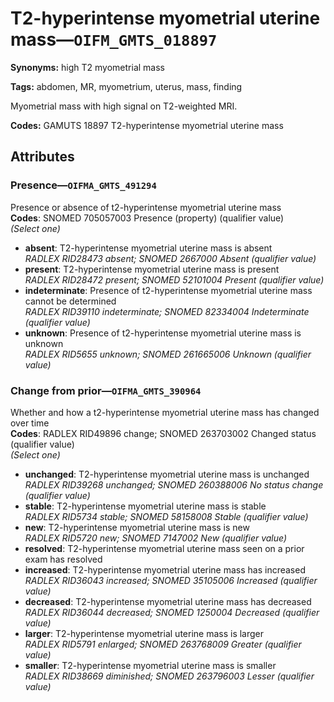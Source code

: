 # T2-hyperintense myometrial uterine mass—`OIFM_GMTS_018897`

**Synonyms:** high T2 myometrial mass

**Tags:** abdomen, MR, myometrium, uterus, mass, finding

Myometrial mass with high signal on T2-weighted MRI.

**Codes:** GAMUTS 18897 T2-hyperintense myometrial uterine mass

## Attributes

### Presence—`OIFMA_GMTS_491294`

Presence or absence of t2-hyperintense myometrial uterine mass  
**Codes**: SNOMED 705057003 Presence (property) (qualifier value)  
*(Select one)*

- **absent**: T2-hyperintense myometrial uterine mass is absent  
_RADLEX RID28473 absent; SNOMED 2667000 Absent (qualifier value)_
- **present**: T2-hyperintense myometrial uterine mass is present  
_RADLEX RID28472 present; SNOMED 52101004 Present (qualifier value)_
- **indeterminate**: Presence of t2-hyperintense myometrial uterine mass cannot be determined  
_RADLEX RID39110 indeterminate; SNOMED 82334004 Indeterminate (qualifier value)_
- **unknown**: Presence of t2-hyperintense myometrial uterine mass is unknown  
_RADLEX RID5655 unknown; SNOMED 261665006 Unknown (qualifier value)_

### Change from prior—`OIFMA_GMTS_390964`

Whether and how a t2-hyperintense myometrial uterine mass has changed over time  
**Codes**: RADLEX RID49896 change; SNOMED 263703002 Changed status (qualifier value)  
*(Select one)*

- **unchanged**: T2-hyperintense myometrial uterine mass is unchanged  
_RADLEX RID39268 unchanged; SNOMED 260388006 No status change (qualifier value)_
- **stable**: T2-hyperintense myometrial uterine mass is stable  
_RADLEX RID5734 stable; SNOMED 58158008 Stable (qualifier value)_
- **new**: T2-hyperintense myometrial uterine mass is new  
_RADLEX RID5720 new; SNOMED 7147002 New (qualifier value)_
- **resolved**: T2-hyperintense myometrial uterine mass seen on a prior exam has resolved  
- **increased**: T2-hyperintense myometrial uterine mass has increased  
_RADLEX RID36043 increased; SNOMED 35105006 Increased (qualifier value)_
- **decreased**: T2-hyperintense myometrial uterine mass has decreased  
_RADLEX RID36044 decreased; SNOMED 1250004 Decreased (qualifier value)_
- **larger**: T2-hyperintense myometrial uterine mass is larger  
_RADLEX RID5791 enlarged; SNOMED 263768009 Greater (qualifier value)_
- **smaller**: T2-hyperintense myometrial uterine mass is smaller  
_RADLEX RID38669 diminished; SNOMED 263796003 Lesser (qualifier value)_